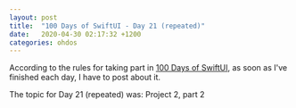 ```yaml
---
layout: post
title:  "100 Days of SwiftUI - Day 21 (repeated)"
date:   2020-04-30 02:17:32 +1200
categories: ohdos
---
```

According to the rules for taking part in [100 Days of SwiftUI](https://www.hackingwithswift.com/100/swiftui), as soon as I've finished each day, I have to post about it.

The topic for Day 21 (repeated) was: Project 2, part 2
